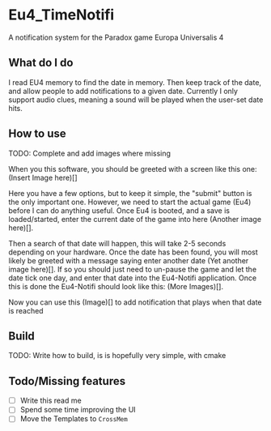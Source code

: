# Eu4_TimeNotifi

A notification system for the Paradox game Europa Universalis 4

## What do I do

I read EU4 memory to find the date in memory. Then keep track of the date, and allow people to add notifications to a given date. Currently I only support audio clues, meaning a sound will be played when the user-set date hits.

## How to use

TODO: Complete and add images where missing

When you this software, you should be greeted with a screen like this one: (Insert Image here)[] 

Here you have a few options, but to keep it simple, the "submit" button is the only important one. However, we need to start the actual game (Eu4) before I can do anything useful. Once Eu4 is booted, and a save is loaded/started, enter the current date of the game into here (Another image here)[]. 

Then a search of that date will happen, this will take 2-5 seconds depending on your hardware. Once the date has been found, you will most likely be greeted with a message saying enter another date (Yet another image here)[]. If so you should just need to un-pause the game and let the date tick one day, and enter that date into the Eu4-Notifi application. Once this is done the Eu4-Notifi should look like this: (More Images)[].

Now you can use this (Image)[] to add notification that plays when that date is reached

## Build

TODO: Write how to build, is is hopefully very simple, with cmake

## Todo/Missing features

- [ ] Write this read me
- [ ] Spend some time improving the UI
- [ ] Move the Templates to `CrossMem`
